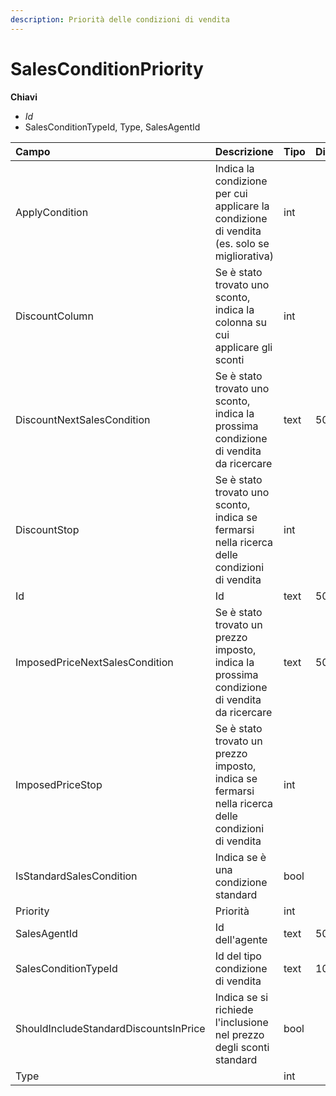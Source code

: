 ```yaml
---
description: Priorità delle condizioni di vendita
---
```


# SalesConditionPriority

**Chiavi**

* _Id_
* SalesConditionTypeId, Type, SalesAgentId

| Campo | Descrizione | Tipo | Dimensione |
| :--- | :--- | :--- | :--- |
| ApplyCondition | Indica la condizione per cui applicare la condizione di vendita \(es. solo se migliorativa\) | int |  |
| DiscountColumn | Se è stato trovato uno sconto, indica la colonna su cui applicare gli sconti | int |  |
| DiscountNextSalesCondition | Se è stato trovato uno sconto, indica la prossima condizione di vendita da ricercare | text | 50 |
| DiscountStop | Se è stato trovato uno sconto, indica se fermarsi nella ricerca delle condizioni di vendita | int |  |
| Id | Id | text | 50 |
| ImposedPriceNextSalesCondition | Se è stato trovato un prezzo imposto, indica la prossima condizione di vendita da ricercare | text | 50 |
| ImposedPriceStop | Se è stato trovato un prezzo imposto, indica se fermarsi nella ricerca delle condizioni di vendita | int |  |
| IsStandardSalesCondition | Indica se è una condizione standard | bool |  |
| Priority | Priorità | int |  |
| SalesAgentId | Id dell'agente | text | 50 |
| SalesConditionTypeId | Id del tipo condizione di vendita | text | 1000 |
| ShouldIncludeStandardDiscountsInPrice | Indica se si richiede l'inclusione nel prezzo degli sconti standard | bool |  |
| Type |  | int |  |
